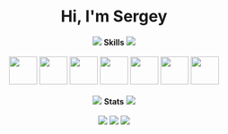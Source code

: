 <link rel="stylesheet" type='text/css' href="https://cdn.jsdelivr.net/gh/devicons/devicon@latest/devicon.min.css" />
<div id="header" align="center">
    <h1>Hi, I'm Sergey</h1>
</div>


<div id="header" align="center">
    <img src='http://fakeimage.fly.dev/350x12.png?color=!222933&textcolor=!222933' />
    <strong>Skills</strong>
    <img src='http://fakeimage.fly.dev/350x12.png?color=!222933&textcolor=!222933' />
</div>
<br>
<div id = "languages" align = "center">
    <img src="https://cdn.jsdelivr.net/gh/devicons/devicon@latest/icons/cplusplus/cplusplus-original.svg" width = "50" height = "50"/>
    <img src="https://cdn.jsdelivr.net/gh/devicons/devicon@latest/icons/csharp/csharp-original.svg" width = "50" height = "50"/>
    <img src="https://cdn.jsdelivr.net/gh/devicons/devicon@latest/icons/python/python-original.svg" width = "50" height = "50"/>
    <img src="https://cdn.jsdelivr.net/gh/devicons/devicon@latest/icons/javascript/javascript-original.svg"  width = "50" height = "50"/>
    <img src="https://cdn.jsdelivr.net/gh/devicons/devicon@latest/icons/html5/html5-original.svg" width = "50" height = "50"/>
    <img src="https://cdn.jsdelivr.net/gh/devicons/devicon@latest/icons/css3/css3-original.svg" width = "50" height = "50"/>
    <img src="https://cdn.jsdelivr.net/gh/devicons/devicon@latest/icons/git/git-original.svg" width = "50" height = "50"/>
</div>

<br>

<div id="header" align="center" class = "align-items-center">
    <img src='http://fakeimage.fly.dev/330x12.png?color=!222933&textcolor=!222933' />
    <strong>Stats</strong>
    <img src='http://fakeimage.fly.dev/330x12.png?color=!222933&textcolor=!222933' />
</div>
<br>
<div align="center">
    <img src="http://github-profile-summary-cards.vercel.app/api/cards/profile-details?username=SergeyFeduk&theme=github_dark">
    <img src="http://github-profile-summary-cards.vercel.app/api/cards/repos-per-language?username=SergeyFeduk&theme=github_dark">
    <img src="http://github-profile-summary-cards.vercel.app/api/cards/stats?username=SergeyFeduk&theme=github_dark">
</div>
